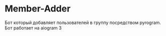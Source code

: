 # Member-Adder
 Бот который добавляет пользователей в группу посредством pyrogram. Бот работает на aiogram 3
